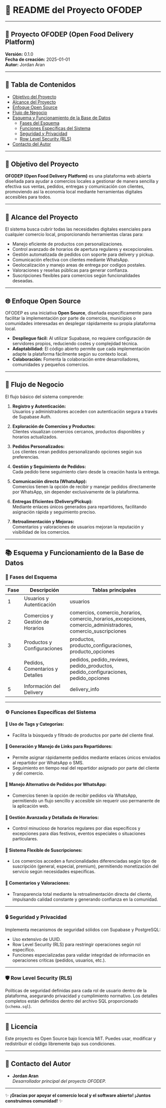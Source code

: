 # 📄 README del Proyecto OFODEP

---

## 🚀 **Proyecto OFODEP (Open Food Delivery Platform)**

**Versión:** 0.1.0  
**Fecha de creación:** 2025-01-01  
**Autor:** Jordan Aran  

---

## 📌 **Tabla de Contenidos**

- [Objetivo del Proyecto](#objetivo-del-proyecto)
- [Alcance del Proyecto](#alcance-del-proyecto)
- [Enfoque Open Source](#enfoque-open-source)
- [Flujo de Negocio](#flujo-de-negocio)
- [Esquema y Funcionamiento de la Base de Datos](#esquema-y-funcionamiento-de-la-base-de-datos)
  - [Fases del Esquema](#fases-del-esquema)
  - [Funciones Específicas del Sistema](#funciones-específicas-del-sistema)
  - [Seguridad y Privacidad](#seguridad-y-privacidad)
  - [Row Level Security (RLS)](#row-level-security-rls)
- [Contacto del Autor](#contacto-del-autor)

---

## 🎯 **Objetivo del Proyecto**

**OFODEP (Open Food Delivery Platform)** es una plataforma web abierta diseñada para ayudar a comercios locales a gestionar de manera sencilla y efectiva sus ventas, pedidos, entregas y comunicación con clientes, promoviendo así la economía local mediante herramientas digitales accesibles para todos.

---

## 📌 **Alcance del Proyecto**

El sistema busca cubrir todas las necesidades digitales esenciales para cualquier comercio local, proporcionando herramientas claras para:

- Manejo eficiente de productos con personalizaciones.
- Control avanzado de horarios de apertura regulares y excepcionales.
- Gestión automatizada de pedidos con soporte para delivery y pickup.
- Comunicación efectiva con clientes mediante WhatsApp.
- Geolocalización y manejo areas de entrega por codigos postales.
- Valoraciones y reseñas públicas para generar confianza.
- Suscripciones flexibles para comercios según funcionalidades deseadas.

---

## 🌐 **Enfoque Open Source**

OFODEP es una iniciativa **Open Source**, diseñada específicamente para facilitar la implementación por parte de comercios, municipios o comunidades interesadas en desplegar rápidamente su propia plataforma local.  

- **Despliegue fácil:** Al utilizar Supabase, no requiere configuración de servidores propios, reduciendo costes y complejidad técnica.
- **Adaptabilidad:** El código abierto permite que cada implementación adapte la plataforma fácilmente según su contexto local.
- **Colaboración:** Fomenta la colaboración entre desarrolladores, comunidades y pequeños comercios.

---

## 🔄 **Flujo de Negocio**

El flujo básico del sistema comprende:

1. **Registro y Autenticación:**  
   Usuarios y administradores acceden con autenticación segura a través de Supabase Auth.

2. **Exploración de Comercios y Productos:**  
   Clientes visualizan comercios cercanos, productos disponibles y horarios actualizados.

3. **Pedidos Personalizados:**  
   Los clientes crean pedidos personalizando opciones según sus preferencias.

4. **Gestión y Seguimiento de Pedidos:**  
   Cada pedido tiene seguimiento claro desde la creación hasta la entrega.

5. **Comunicación directa (WhatsApp):**  
   Comercios tienen la opción de recibir y manejar pedidos directamente por WhatsApp, sin depender exclusivamente de la plataforma.

6. **Entregas Eficientes (Delivery/Pickup):**  
   Mediante enlaces únicos generados para repartidores, facilitando asignación rápida y seguimiento preciso.

7. **Retroalimentación y Mejoras:**  
   Comentarios y valoraciones de usuarios mejoran la reputación y visibilidad de los comercios.

---

## 📚 **Esquema y Funcionamiento de la Base de Datos**

### 📂 **Fases del Esquema**

| **Fase** | **Descripción**                                                  | **Tablas principales** |
|----------|------------------------------------------------------------------|------------------------|
| 1        | Usuarios y Autenticación                                         | usuarios               |
| 2        | Comercios y Gestión de Horarios                                  | comercios, comercio_horarios, comercio_horarios_excepciones, comercio_administradores, comercio_suscripciones |
| 3        | Productos y Configuraciones                                      | productos, producto_configuraciones, producto_opciones |
| 4        | Pedidos, Comentarios y Detalles                                  | pedidos, pedido_reviews, pedido_productos, pedido_configuraciones, pedido_opciones |
| 5        | Información del Delivery                                         | delivery_info          |

---

### ⚙️ **Funciones Específicas del Sistema**

#### 📌 **Uso de Tags y Categorías:**
- Facilita la búsqueda y filtrado de productos por parte del cliente final.

#### 📌 **Generación y Manejo de Links para Repartidores:**
- Permite asignar rápidamente pedidos mediante enlaces únicos enviados al repartidor por WhatsApp o SMS.
- Seguimiento en tiempo real del repartidor asignado por parte del cliente y del comercio.

#### 📌 **Manejo Alternativo de Pedidos por WhatsApp:**
- Comercios tienen la opción de recibir pedidos vía WhatsApp, permitiendo un flujo sencillo y accesible sin requerir uso permanente de la aplicación web.

#### 📌 **Gestión Avanzada y Detallada de Horarios:**
- Control minucioso de horarios regulares por días específicos y excepciones para días festivos, eventos especiales o situaciones particulares.

#### 📌 **Sistema Flexible de Suscripciones:**
- Los comercios acceden a funcionalidades diferenciadas según tipo de suscripción (general, especial, premium), permitiendo monetización del servicio según necesidades específicas.

#### 📌 **Comentarios y Valoraciones:**
- Transparencia total mediante la retroalimentación directa del cliente, impulsando calidad constante y generando confianza en la comunidad.

---

### 🔒 **Seguridad y Privacidad**

Implementa mecanismos de seguridad sólidos con Supabase y PostgreSQL:

- Uso extensivo de UUID.
- Row Level Security (RLS) para restringir operaciones según rol específico.
- Funciones especializadas para validar integridad de información en operaciones críticas (pedidos, usuarios, etc.).

---

### 🛡️ **Row Level Security (RLS)**

Políticas de seguridad definidas para cada rol de usuario dentro de la plataforma, asegurando privacidad y cumplimiento normativo. Los detalles completos están definidos dentro del archivo SQL proporcionado (`schema.sql`).

---

## 📝 **Licencia**

Este proyecto es Open Source bajo licencia MIT. Puedes usar, modificar y redistribuir el código libremente bajo sus condiciones.

---

## 📧 **Contacto del Autor**

- **Jordan Aran**  
  _Desarrollador principal del proyecto OFODEP._

---

✨ **¡Gracias por apoyar el comercio local y el software abierto! ¡Juntos construimos comunidad!** ✨
